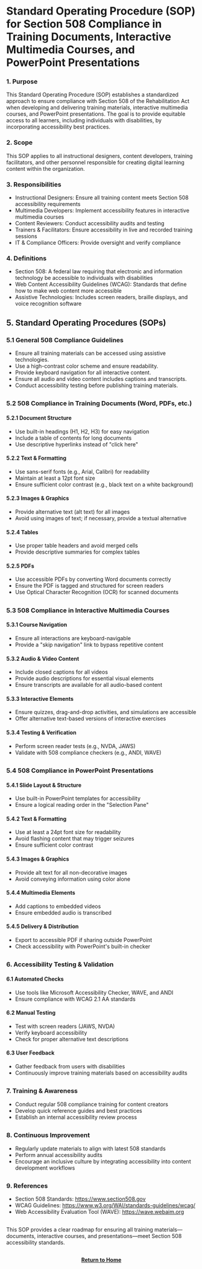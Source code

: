 # Standard Operating Procedure (SOP) for Section 508 Compliance in Training Documents, Interactive Multimedia Courses, and PowerPoint Presentations

<h3>1. Purpose</h3>

This Standard Operating Procedure (SOP) establishes a standardized approach to ensure compliance with Section 508 of the Rehabilitation Act when developing and delivering training materials, interactive multimedia courses, and PowerPoint presentations. The goal is to provide equitable access to all learners, including individuals with disabilities, by incorporating accessibility best practices.

<h3>2. Scope</h3>

This SOP applies to all instructional designers, content developers, training facilitators, and other personnel responsible for creating digital learning content within the organization.

<h3>3. Responsibilities</h3>

- Instructional Designers: Ensure all training content meets Section 508 accessibility requirements
- Multimedia Developers: Implement accessibility features in interactive multimedia courses
- Content Reviewers: Conduct accessibility audits and testing
- Trainers & Facilitators: Ensure accessibility in live and recorded training sessions
- IT & Compliance Officers: Provide oversight and verify compliance

<h3>4. Definitions</h3>

- Section 508: A federal law requiring that electronic and information technology be accessible to individuals with disabilities
- Web Content Accessibility Guidelines (WCAG): Standards that define how to make web content more accessible
- Assistive Technologies: Includes screen readers, braille displays, and voice recognition software

<h2>5. Standard Operating Procedures (SOPs)</h2>

<h3>5.1 General 508 Compliance Guidelines</h3>

- Ensure all training materials can be accessed using assistive technologies.
- Use a high-contrast color scheme and ensure readability.
- Provide keyboard navigation for all interactive content.
- Ensure all audio and video content includes captions and transcripts.
- Conduct accessibility testing before publishing training materials.

<h2></h2>

<h3>5.2 508 Compliance in Training Documents (Word, PDFs, etc.)</h3>

<h4>5.2.1 Document Structure</h4>

- Use built-in headings (H1, H2, H3) for easy navigation
- Include a table of contents for long documents
- Use descriptive hyperlinks instead of "click here"

<h4>5.2.2 Text & Formatting</h4>

- Use sans-serif fonts (e.g., Arial, Calibri) for readability
- Maintain at least a 12pt font size
- Ensure sufficient color contrast (e.g., black text on a white background)

<h4>5.2.3 Images & Graphics</h4>

- Provide alternative text (alt text) for all images
- Avoid using images of text; if necessary, provide a textual alternative

<h4>5.2.4 Tables</h4>

- Use proper table headers and avoid merged cells
- Provide descriptive summaries for complex tables

<h4>5.2.5 PDFs</h4>

- Use accessible PDFs by converting Word documents correctly
- Ensure the PDF is tagged and structured for screen readers
- Use Optical Character Recognition (OCR) for scanned documents

<h2></h2>

<h3>5.3 508 Compliance in Interactive Multimedia Courses</h3>

<h4>5.3.1 Course Navigation</h4>

- Ensure all interactions are keyboard-navigable
- Provide a "skip navigation" link to bypass repetitive content

<h4>5.3.2 Audio & Video Content</h4>

- Include closed captions for all videos
- Provide audio descriptions for essential visual elements
- Ensure transcripts are available for all audio-based content

<h4>5.3.3 Interactive Elements</h4>

- Ensure quizzes, drag-and-drop activities, and simulations are accessible
- Offer alternative text-based versions of interactive exercises

<h4>5.3.4 Testing & Verification</h4>

- Perform screen reader tests (e.g., NVDA, JAWS)
- Validate with 508 compliance checkers (e.g., ANDI, WAVE)

<h2></h2>

<h3>5.4 508 Compliance in PowerPoint Presentations</h3>

<h4>5.4.1 Slide Layout & Structure</h4>

- Use built-in PowerPoint templates for accessibility
- Ensure a logical reading order in the "Selection Pane"

<h4>5.4.2 Text & Formatting</h4>

- Use at least a 24pt font size for readability
- Avoid flashing content that may trigger seizures
- Ensure sufficient color contrast

<h4>5.4.3 Images & Graphics</h4>

- Provide alt text for all non-decorative images
- Avoid conveying information using color alone

<h4>5.4.4 Multimedia Elements</h4>

- Add captions to embedded videos
- Ensure embedded audio is transcribed

<h4>5.4.5 Delivery & Distribution</h4>

- Export to accessible PDF if sharing outside PowerPoint
- Check accessibility with PowerPoint's built-in checker

<h2></h2>

<h3>6. Accessibility Testing & Validation</h3>

<h4>6.1 Automated Checks</h4>

- Use tools like Microsoft Accessibility Checker, WAVE, and ANDI
- Ensure compliance with WCAG 2.1 AA standards

<h4>6.2 Manual Testing</h4>

- Test with screen readers (JAWS, NVDA)
- Verify keyboard accessibility
- Check for proper alternative text descriptions

<h4>6.3 User Feedback</h4>

- Gather feedback from users with disabilities
- Continuously improve training materials based on accessibility audits

<h2></h2>

<h3>7. Training & Awareness</h3>

- Conduct regular 508 compliance training for content creators
- Develop quick reference guides and best practices
- Establish an internal accessibility review process

<h2></h2>

<h3>8. Continuous Improvement</h3>

- Regularly update materials to align with latest 508 standards
- Perform annual accessibility audits
- Encourage an inclusive culture by integrating accessibility into content development workflows

<h2></h2>

<h3>9. References</h3>

- Section 508 Standards: https://www.section508.gov
- WCAG Guidelines: https://www.w3.org/WAI/standards-guidelines/wcag/
- Web Accessibility Evaluation Tool (WAVE): https://wave.webaim.org

<h2></h2>

This SOP provides a clear roadmap for ensuring all training materials—documents, interactive courses, and presentations—meet Section 508 accessibility standards.

<h2></h2>
<p align="center">
  <a href="https://github.com/rlangc"><b>Return to Home</b></a>
